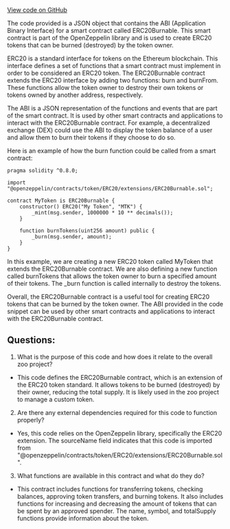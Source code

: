 [View code on GitHub](zoo-labs/zoo/blob/master/contracts/artifacts/@openzeppelin/contracts/token/ERC20/extensions/ERC20Burnable.sol/ERC20Burnable.json)

The code provided is a JSON object that contains the ABI (Application Binary Interface) for a smart contract called ERC20Burnable. This smart contract is part of the OpenZeppelin library and is used to create ERC20 tokens that can be burned (destroyed) by the token owner. 

ERC20 is a standard interface for tokens on the Ethereum blockchain. This interface defines a set of functions that a smart contract must implement in order to be considered an ERC20 token. The ERC20Burnable contract extends the ERC20 interface by adding two functions: burn and burnFrom. These functions allow the token owner to destroy their own tokens or tokens owned by another address, respectively. 

The ABI is a JSON representation of the functions and events that are part of the smart contract. It is used by other smart contracts and applications to interact with the ERC20Burnable contract. For example, a decentralized exchange (DEX) could use the ABI to display the token balance of a user and allow them to burn their tokens if they choose to do so. 

Here is an example of how the burn function could be called from a smart contract:

```
pragma solidity ^0.8.0;

import "@openzeppelin/contracts/token/ERC20/extensions/ERC20Burnable.sol";

contract MyToken is ERC20Burnable {
    constructor() ERC20("My Token", "MTK") {
        _mint(msg.sender, 1000000 * 10 ** decimals());
    }
    
    function burnTokens(uint256 amount) public {
        _burn(msg.sender, amount);
    }
}
```

In this example, we are creating a new ERC20 token called MyToken that extends the ERC20Burnable contract. We are also defining a new function called burnTokens that allows the token owner to burn a specified amount of their tokens. The _burn function is called internally to destroy the tokens. 

Overall, the ERC20Burnable contract is a useful tool for creating ERC20 tokens that can be burned by the token owner. The ABI provided in the code snippet can be used by other smart contracts and applications to interact with the ERC20Burnable contract.
## Questions: 
 1. What is the purpose of this code and how does it relate to the overall zoo project?
- This code defines the ERC20Burnable contract, which is an extension of the ERC20 token standard. It allows tokens to be burned (destroyed) by their owner, reducing the total supply. It is likely used in the zoo project to manage a custom token.

2. Are there any external dependencies required for this code to function properly?
- Yes, this code relies on the OpenZeppelin library, specifically the ERC20 extension. The sourceName field indicates that this code is imported from "@openzeppelin/contracts/token/ERC20/extensions/ERC20Burnable.sol".

3. What functions are available in this contract and what do they do?
- This contract includes functions for transferring tokens, checking balances, approving token transfers, and burning tokens. It also includes functions for increasing and decreasing the amount of tokens that can be spent by an approved spender. The name, symbol, and totalSupply functions provide information about the token.